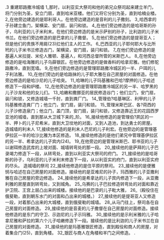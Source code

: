 .3 
重建耶路撒冷城墙 
1_那时，以利亚实大祭司和他的弟兄众祭司起来建立羊门，将门分别为圣，安立门扇，直到哈米亚楼。他们又将它分别为圣，直到哈楠业楼。 2_在他旁边建造的是耶利哥人。在他旁边建造的是音利的儿子撒刻。 
3_哈西拿的子孙建立鱼门，架横梁、安门扇，装闩和锁。 4_在他们旁边修造的是哈哥斯的孙子，乌利亚的儿子米利末。在他们旁边修造的是米示萨别的孙子，比利迦的儿子米书兰。在他们旁边修造的是巴拿的儿子撒督。 5_在他们旁边修造的是提哥亚人；但是他们的贵族不用肩(23)扛他们主人的工作。 
6_巴西亚的儿子耶何耶大与比所玳的儿子米书兰修造古门，架横梁，安门扇，装闩和锁。 7_在他们旁边修造的是基遍人米拉提、米伦人雅顿、基遍人，和河西总督所管的米斯巴人。 8_在他旁边修造的是哈海雅的儿子乌薛银匠。在他旁边修造的是做香料的哈拿尼雅。他们修鸵路撒冷，直到宽墙。 9_在他们旁边修造的是管理耶路撒冷城区的一半、户珥的儿子利法雅。 10_在他们旁边的是哈路抹的儿子耶大雅在自己房屋的对面修造。在他旁边修造的是哈沙尼的儿子哈突。 11_哈琳的儿子玛基雅和巴哈?摩押的儿子哈述修造下一段和炉楼。 12_在他旁边修造的是管理耶路撒冷城区的另一半、哈罗黑的儿子沙龙和他的女儿们。 
13_哈嫩和撒挪亚的居民修造谷门；他们立门，安门扇，装闩和锁，又修造城墙一千肘，直到粪厂门。 
14_管理伯?哈基琳区、利甲的儿子玛基雅修造粪厂门；他立门，安门扇，装闩和锁。 
15_管理米斯巴区、各?荷西的儿子沙修造泉门；他立门，盖门顶，安门扇，装闩和锁，又修造靠近王的花园西罗亚池的城墙，直到那从大卫城下来的_阶。 16_接续他修造的是管理伯?夙区的一半、押卜的儿子尼希米，直到大卫坟地的对面，又到人造池，到达勇士的房屋。 
造城墙的利未人 
17_接续他修造的是利未人巴尼的儿子利宏。在他旁边的是管理基伊拉区一半的哈沙比雅为本区修造。 18_接续他修造的是他们弟兄中管理基伊拉区的另一半、希拿达的儿子宾内(24)。 19_在他旁边的是管理米斯巴、耶书亚的儿子以谢珥修造武库的上坡对面、城墙转弯处的那一段。 20_接续他的是萨拜的儿子巴录竭力修造下一段，从转弯处，直到以利亚实大祭司的府门。 21_接续他的是哈哥斯的孙子，乌利亚的儿子米利末修造下一段，从以利亚实的府门，直到以利亚实府的尽头。 
造城墙的祭司 
22_接续他修造的是住平原的祭司。 23_接续他的是便雅悯与哈述在自己房屋的对面修造。接续他的是亚难尼的孙子，玛西雅的儿子亚撒利雅在自己房屋的旁边修造。 24_接续他的是希拿达的儿子宾内修造下一段，从亚撒利雅的房屋直到转弯处，又到城角。 25_乌赛的儿子巴拉修造转弯处的对面和靠近护卫院、王宫上层凸出来的城楼。接续他的是巴录的儿子毗大雅， 26_（殿役住在俄斐勒，直到朝东水门的对面和凸出来的城楼。） 27_接续他的是提哥亚人又修造一段，对着那凸出来的大城楼，直到俄斐勒的城墙。 
28_从马门往上，祭司各在自己房屋的对面修造。 29_接续他的是音麦的儿子撒督在自己房屋的对面修造。接续他修造的是东门的守卫、示迦尼的儿子示玛雅。 30_接续他的是示利米雅的儿子哈拿尼雅和萨拉的第六个儿子哈嫩修造下一段。接续他的是比利迦的儿子米书兰在自己房屋的对面修造。 31_接续他的是玛基雅银匠修造，直到殿役和商人的房屋，对着集合门(25)，直到角楼。 32_银匠与商人在角楼和羊门之间修造。 
.